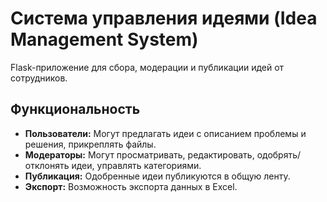 # Система управления идеями (Idea Management System)

Flask-приложение для сбора, модерации и публикации идей от сотрудников.

## Функциональность

- **Пользователи:** Могут предлагать идеи с описанием проблемы и решения, прикреплять файлы.
- **Модераторы:** Могут просматривать, редактировать, одобрять/отклонять идеи, управлять категориями.
- **Публикация:** Одобренные идеи публикуются в общую ленту.
- **Экспорт:** Возможность экспорта данных в Excel.
